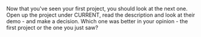 Now that you've seen your first project, you should look at the next one. Open up the project under CURRENT, read the description and look at their demo - and make a decision. Which one was better in your opinion - the first project or the one you just saw?
